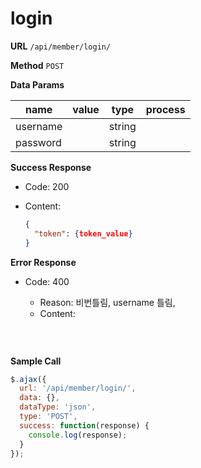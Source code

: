 # login

> 

**URL**
`/api/member/login/`

**Method**
`POST`

**Data Params**

| name     | value | type   | process |
| -------- | ----- | ------ | ------- |
| username |       | string |         |
| password |       | string |         |



**Success Response**

- Code: 200

- Content:

  ```json
  {
    "token": {token_value}
  }
  ```

**Error Response**

- Code: 400

  - Reason: 비번틀림, username 틀림,
  - Content:

  ```

  ```

  ​

**Sample Call**

```javascript
$.ajax({
  url: '/api/member/login/',
  data: {},
  dataType: 'json',
  type: 'POST',
  success: function(response) {
    console.log(response);
  }
});
```

